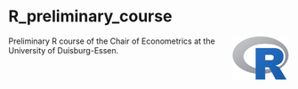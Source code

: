 # R_preliminary_course
<p><img src="https://github.com/jens-klenke/R_preliminary_course/blob/main/01_slides/assets/R_logo.svg.png" alt="R logo" align="right" width="20%" height="20%">

Preliminary R course of the Chair of Econometrics at the University of Duisburg-Essen.


